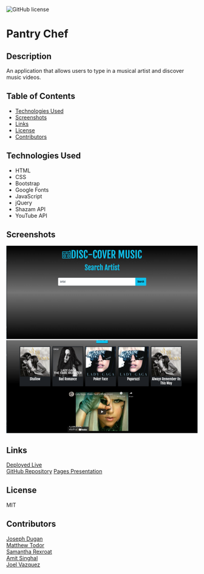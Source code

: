![GitHub license](https://img.shields.io/badge/license-MIT-blue.svg)
# Pantry Chef

## Description
An application that allows users to type in a musical artist and
discover music videos.

## Table of Contents
* [Technologies Used](#technologies)
* [Screenshots](#screenshots)
* [Links](#links)
* [License](#license)
* [Contributors](#contributors)

## Technologies Used
* HTML
* CSS
* Bootstrap
* Google Fonts
* JavaScript
* jQuery
* Shazam API
* YouTube API

## Screenshots
![Landing Page](./assets/images/DiscCover_Landing_Shot.png)
![Search Results](./assets/images/DiscCover_Search_Shot.png)


## Links
[Deployed Live](https://samanthajrexroat.github.io/DiscCover/)  
[GitHub Repository](https://github.com/samanthajrexroat/DiscCover.git)
[Pages Presentation](https://docs.google.com/presentation/d/1FOBTQ1ZcLnq3jsC9K9ltrJ7KiRGoNhmKUsfT3JjSF8I/edit?usp=sharing)

## License
MIT

## Contributors
[Joseph Dugan](https://github.com/dugan-jo)<br>
[Matthew Todor](https://github.com/Ccatalyst)<br>
[Samantha Rexroat](https://github.com/samanthajrexroat)<br>
[Amit Singhal](https://github.com/Asinghal81)<br>
[Joel Vazquez](https://github.com/Lumin-El)


